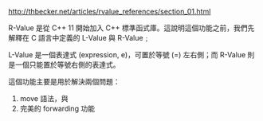 http://thbecker.net/articles/rvalue_references/section_01.html

R-Value 是從 C++ 11 開始加入 C++ 標準函式庫。這說明這個功能之前，我們先解釋在 C 語言中定義的 L-Value 與 R-Value﹔

>
L-Value 是一個表達式 (expression, e)，可置於等號 (=) 左右側；而 R-Value 則是一個只能置於等號右側的表達式。
>



這個功能主要是用於解決兩個問題：

1. move 語法，與
2. 完美的 forwarding 功能


